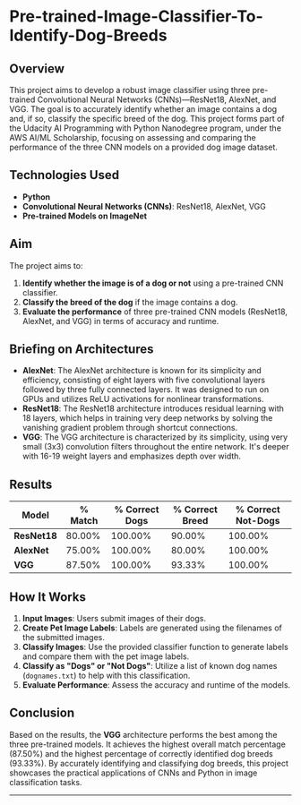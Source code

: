 # Pre-trained-Image-Classifier-To-Identify-Dog-Breeds


## Overview
This project aims to develop a robust image classifier using three pre-trained Convolutional Neural Networks (CNNs)—ResNet18, AlexNet, and VGG. The goal is to accurately identify whether an image contains a dog and, if so, classify the specific breed of the dog. This project forms part of the Udacity AI Programming with Python Nanodegree program, under the AWS AI/ML Scholarship, focusing on assessing and comparing the performance of the three CNN models on a provided dog image dataset.

## Technologies Used
- **Python**
- **Convolutional Neural Networks (CNNs)**: ResNet18, AlexNet, VGG
- **Pre-trained Models on ImageNet**

## Aim
The project aims to:
1. **Identify whether the image is of a dog or not** using a pre-trained CNN classifier.
2. **Classify the breed of the dog** if the image contains a dog.
3. **Evaluate the performance** of three pre-trained CNN models (ResNet18, AlexNet, and VGG) in terms of accuracy and runtime.

## Briefing on Architectures
- **AlexNet**: The AlexNet architecture is known for its simplicity and efficiency, consisting of eight layers with five convolutional layers followed by three fully connected layers. It was designed to run on GPUs and utilizes ReLU activations for nonlinear transformations.
- **ResNet18**: The ResNet18 architecture introduces residual learning with 18 layers, which helps in training very deep networks by solving the vanishing gradient problem through shortcut connections.
- **VGG**: The VGG architecture is characterized by its simplicity, using very small (3x3) convolution filters throughout the entire network. It's deeper with 16-19 weight layers and emphasizes depth over width.

## Results
| Model     | % Match | % Correct Dogs | % Correct Breed | % Correct Not-Dogs |
|-----------|---------|----------------|-----------------|-------------------|
| **ResNet18** | 80.00%  | 100.00%        | 90.00%          | 100.00%           |
| **AlexNet** | 75.00%  | 100.00%        | 80.00%          | 100.00%           |
| **VGG**    | 87.50%  | 100.00%        | 93.33%          | 100.00%           |


## How It Works
1. **Input Images**: Users submit images of their dogs.
2. **Create Pet Image Labels**: Labels are generated using the filenames of the submitted images.
3. **Classify Images**: Use the provided classifier function to generate labels and compare them with the pet image labels.
4. **Classify as "Dogs" or "Not Dogs"**: Utilize a list of known dog names (`dognames.txt`) to help with this classification.
5. **Evaluate Performance**: Assess the accuracy and runtime of the models.


## Conclusion
Based on the results, the **VGG** architecture performs the best among the three pre-trained models. It achieves the highest overall match percentage (87.50%) and the highest percentage of correctly identified dog breeds (93.33%).
By accurately identifying and classifying dog breeds, this project showcases the practical applications of CNNs and Python in image classification tasks.

---


